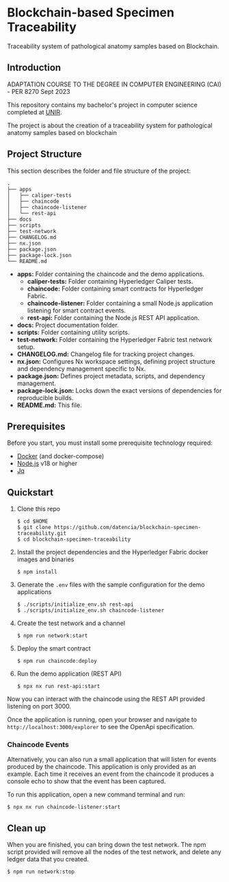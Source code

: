 # Blockchain-based Specimen Traceability

Traceability system of pathological anatomy samples based on Blockchain.

## Introduction

ADAPTATION COURSE TO THE DEGREE IN COMPUTER ENGINEERING (CAI) - PER 8270 Sept 2023

This repository contains my bachelor's project in computer science completed at [UNIR](https://www.unir.net/).

The project is about the creation of a traceability system for pathological anatomy samples based on blockchain

## Project Structure

This section describes the folder and file structure of the project:

```
.
├── apps
│   ├── caliper-tests
│   ├── chaincode
│   ├── chaincode-listener
│   └── rest-api
├── docs
├── scripts
├── test-network
├── CHANGELOG.md
├── nx.json
├── package.json
├── package-lock.json
└── README.md
```

- **apps:** Folder containing the chaincode and the demo applications.
   - **caliper-tests:** Folder containing Hyperledger Caliper tests.
   - **chaincode:** Folder containing smart contracts for Hyperledger Fabric.
   - **chaincode-listener:** Folder containing a small Node.js application listening for smart contract events.
   - **rest-api:** Folder containing the Node.js REST API application.
- **docs:** Project documentation folder.
- **scripts:** Folder containing utility scripts.
- **test-network:** Folder containing the Hyperledger Fabric test network setup.
- **CHANGELOG.md:** Changelog file for tracking project changes.
- **nx.json:** Configures Nx workspace settings, defining project structure and dependency management specific to Nx.
- **package.json:** Defines project metadata, scripts, and dependency management.
- **package-lock.json:** Locks down the exact versions of dependencies for reproducible builds.
- **README.md:** This file.

## Prerequisites

Before you start, you must install some prerequisite technology required:

- [Docker](https://www.docker.com/get-started) (and docker-compose)
- [Node.js](https://nodejs.org/en/about/) v18 or higher
- [Jq](https://jqlang.github.io/jq/)

## Quickstart

1. Clone this repo

   ```shell
   $ cd $HOME
   $ git clone https://github.com/datencia/blockchain-specimen-traceability.git
   $ cd blockchain-specimen-traceability
   ```

1. Install the project dependencies and the Hyperledger Fabric docker images and binaries

   ```shell
   $ npm install
   ```

1. Generate the `.env` files with the sample configuration for the demo applications

   ```shell
   $ ./scripts/initialize_env.sh rest-api
   $ ./scripts/initialize_env.sh chaincode-listener
   ```

1. Create the test network and a channel

   ```shell
   $ npm run network:start
   ```

1. Deploy the smart contract

   ```shell
   $ npm run chaincode:deploy
   ```

1. Run the demo application (REST API)

   ```shell
   $ npx nx run rest-api:start
   ```

Now you can interact with the chaincode using the REST API provided listening on port 3000.

Once the application is running, open your browser and navigate to `http://localhost:3000/explorer`
to see the OpenApi specification.

### Chaincode Events

Alternatively, you can also run a small application that will listen for events produced by the chaincode.
This application is only provided as an example. Each time it receives an event from the chaincode it produces a
console echo to show that the event has been captured.

To run this application, open a new command terminal and run:

```shell
$ npx nx run chaincode-listener:start
```

## Clean up

When you are finished, you can bring down the test network. The npm script provided will remove all
the nodes of the test network, and delete any ledger data that you created.

```shell
$ npm run network:stop
```
